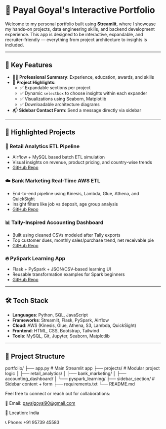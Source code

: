 # 💼 Payal Goyal's Interactive Portfolio

Welcome to my personal portfolio built using **Streamlit**, where I showcase my hands-on projects, data engineering skills, and backend development experience. This app is designed to be interactive, expandable, and recruiter-friendly — everything from project architecture to insights is included.

---


## 📌 Key Features

- 👩‍💻 **Professional Summary**: Experience, education, awards, and skills
- 📂 **Project Highlights**:
  - ✅ Expandable sections per project
  - ✅ Dynamic `selectbox` to choose insights within each expander
  - ✅ Visualizations using Seaborn, Matplotlib
  - ✅ Downloadable architecture diagrams
- 📬 **Sidebar Contact Form**: Send a message directly via sidebar

---

## 🧠 Highlighted Projects

### 🏪 Retail Analytics ETL Pipeline
- Airflow + MySQL based batch ETL simulation
- Visual insights on revenue, product pricing, and country-wise trends
- [GitHub Repo](https://github.com/payalgoyal/retail-analytics-pipeline)

### ☁️ Bank Marketing Real-Time AWS ETL
- End-to-end pipeline using Kinesis, Lambda, Glue, Athena, and QuickSight
- Insight filters like job vs deposit, age group analysis
- [GitHub Repo](https://github.com/payalgoyal/Bank-Marketing-ETL-AWS)

### 📊 Tally-Inspired Accounting Dashboard
- Built using cleaned CSVs modeled after Tally exports
- Top customer dues, monthly sales/purchase trend, net receivable pie
- [GitHub Repo](https://github.com/payalgoyal/Accounting_Dashboard)

### 🔥 PySpark Learning App
- Flask + PySpark + JSON/CSV-based learning UI
- Reusable transformation examples for Spark beginners
- [GitHub Repo](https://github.com/payalgoyal/pyspark-learning-app.git)

---

## 🛠️ Tech Stack

- **Languages**: Python, SQL, JavaScript
- **Frameworks**: Streamlit, Flask, PySpark, Airflow
- **Cloud**: AWS (Kinesis, Glue, Athena, S3, Lambda, QuickSight)
- **Frontend**: HTML, CSS, Bootstrap, Tailwind
- **Tools**: MySQL, Git, Jupyter, Seaborn, Matplotlib

---

## 📁 Project Structure
portfolio/
├── app.py # Main Streamlit app
├── projects/ # Modular project logic
│ ├── retail_analytics/
│ ├── bank_marketing/
│ ├── accounting_dashboard/
│ └── pyspark_learning/
├── sidebar_section/ # Sidebar content + form
├── requirements.txt
└── README.md

Feel free to connect or reach out for collaborations:

📧 Email: payalgoyal90@gmail.com

📍 Location: India

📞 Phone: +91 95739 45583
